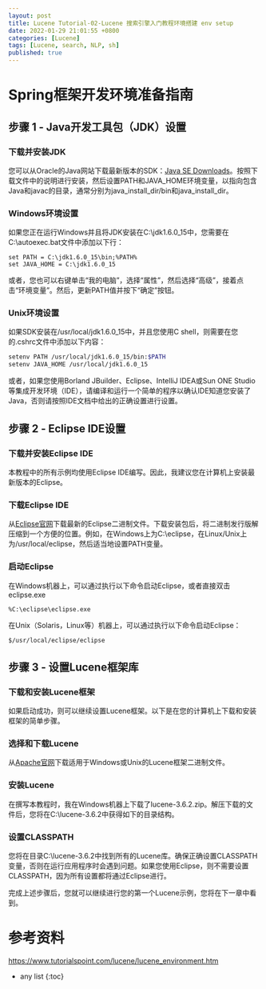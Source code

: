 ```yaml
---
layout: post
title: Lucene Tutorial-02-Lucene 搜索引擎入门教程环境搭建 env setup 
date: 2022-01-29 21:01:55 +0800 
categories: [Lucene]
tags: [Lucene, search, NLP, sh]
published: true
---
```


# Spring框架开发环境准备指南

## 步骤 1 - Java开发工具包（JDK）设置

### 下载并安装JDK
您可以从Oracle的Java网站下载最新版本的SDK：[Java SE Downloads](链接)。按照下载文件中的说明进行安装，然后设置PATH和JAVA_HOME环境变量，以指向包含Java和javac的目录，通常分别为java_install_dir/bin和java_install_dir。

### Windows环境设置
如果您正在运行Windows并且将JDK安装在C:\jdk1.6.0_15中，您需要在C:\autoexec.bat文件中添加以下行：

```batch
set PATH = C:\jdk1.6.0_15\bin;%PATH%
set JAVA_HOME = C:\jdk1.6.0_15
```

或者，您也可以右键单击“我的电脑”，选择“属性”，然后选择“高级”，接着点击“环境变量”。然后，更新PATH值并按下“确定”按钮。

### Unix环境设置
如果SDK安装在/usr/local/jdk1.6.0_15中，并且您使用C shell，则需要在您的.cshrc文件中添加以下内容：

```bash
setenv PATH /usr/local/jdk1.6.0_15/bin:$PATH
setenv JAVA_HOME /usr/local/jdk1.6.0_15
```

或者，如果您使用Borland JBuilder、Eclipse、IntelliJ IDEA或Sun ONE Studio等集成开发环境（IDE），请编译和运行一个简单的程序以确认IDE知道您安装了Java，否则请按照IDE文档中给出的正确设置进行设置。

## 步骤 2 - Eclipse IDE设置

### 下载并安装Eclipse IDE
本教程中的所有示例均使用Eclipse IDE编写。因此，我建议您在计算机上安装最新版本的Eclipse。

### 下载Eclipse IDE
从[Eclipse官网](https://www.eclipse.org/downloads/)下载最新的Eclipse二进制文件。下载安装包后，将二进制发行版解压缩到一个方便的位置。例如，在Windows上为C:\eclipse，在Linux/Unix上为/usr/local/eclipse，然后适当地设置PATH变量。

### 启动Eclipse
在Windows机器上，可以通过执行以下命令启动Eclipse，或者直接双击eclipse.exe

```batch
%C:\eclipse\eclipse.exe
```

在Unix（Solaris，Linux等）机器上，可以通过执行以下命令启动Eclipse：

```bash
$/usr/local/eclipse/eclipse
```

## 步骤 3 - 设置Lucene框架库

### 下载和安装Lucene框架
如果启动成功，则可以继续设置Lucene框架。以下是在您的计算机上下载和安装框架的简单步骤。

### 选择和下载Lucene
从[Apache官网](https://archive.apache.org/dist/lucene/java/3.6.2/)下载适用于Windows或Unix的Lucene框架二进制文件。

### 安装Lucene
在撰写本教程时，我在Windows机器上下载了lucene-3.6.2.zip。解压下载的文件后，您将在C:\lucene-3.6.2中获得如下的目录结构。

### 设置CLASSPATH
您将在目录C:\lucene-3.6.2中找到所有的Lucene库。确保正确设置CLASSPATH变量，否则在运行应用程序时会遇到问题。如果您使用Eclipse，则不需要设置CLASSPATH，因为所有设置都将通过Eclipse进行。

完成上述步骤后，您就可以继续进行您的第一个Lucene示例，您将在下一章中看到。

# 参考资料

https://www.tutorialspoint.com/lucene/lucene_environment.htm

* any list
{:toc}